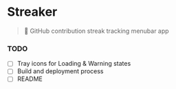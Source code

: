 # Streaker

> 🐙 GitHub contribution streak tracking menubar app

### TODO

- [ ] Tray icons for Loading & Warning states
- [ ] Build and deployment process
- [ ] README
